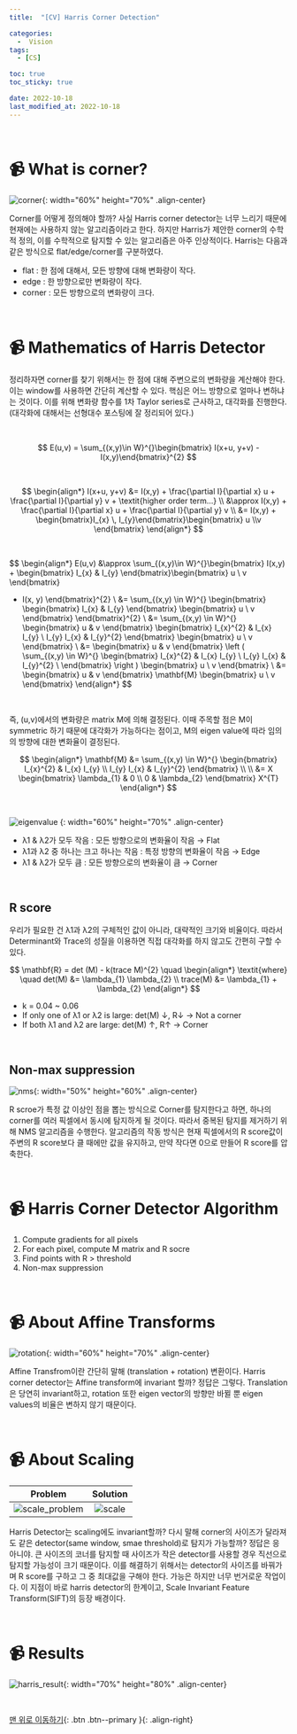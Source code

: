 ```yaml
---
title:  "[CV] Harris Corner Detection" 

categories:
  -  Vision
tags:
  - [CS]

toc: true
toc_sticky: true

date: 2022-10-18
last_modified_at: 2022-10-18
---
```


<br>

# 📹 What is corner?

![corner](https://user-images.githubusercontent.com/96368476/196334721-06ca080a-f9c8-4f43-957b-ad900bedef52.png){: width="60%" height="70%" .align-center}

Corner를 어떻게 정의해야 할까? 사실 Harris corner detector는 너무 느리기 때문에 현재에는 사용하지 않는 알고리즘이라고 한다. 하지만 Harris가 제안한 corner의 수학적 정의, 이를 수학적으로 탐지할 수 있는 알고리즘은 아주 인상적이다. Harris는 다음과 같은 방식으로 flat/edge/corner를 구분하였다.

- flat : 한 점에 대해서, 모든 방향에 대해 변화량이 작다.
- edge : 한 방향으로만 변화량이 작다.
- corner : 모든 방향으로의 변화량이 크다.


<br>


# 📹 Mathematics of Harris Detector

정리하자면 corner를 찾기 위해서는 한 점에 대해 주변으로의 변화량을 계산해야 한다. 이는 window를 사용하면 간단히 계산할 수 있다. 핵심은 어느 방향으로 얼마나 변하냐는 것이다. 이를 위해 변화량 함수를 1차 Taylor series로 근사하고, 대각화를 진행한다. (대각화에 대해서는 선형대수 포스팅에 잘 정리되어 있다.) 

<br>

$$ E(u,v) = \sum_{(x,y)\in W}^{}\begin{bmatrix} I(x+u, y+v) - I(x,y)\end{bmatrix}^{2} $$

<br>

$$ \begin{align*} 
I(x+u, y+v) &= I(x,y) + \frac{\partial I}{\partial x} u + \frac{\partial I}{\partial y} v + \textit{higher order term...} \\ &\approx I(x,y) + \frac{\partial I}{\partial x} u + \frac{\partial I}{\partial y} v \\ &= I(x,y) + \begin{bmatrix}I_{x} \, I_{y}\end{bmatrix}\begin{bmatrix} u \\v \end{bmatrix}
\end{align*} $$

<br>

$$ \begin{align*}
E(u,v) &\approx \sum_{(x,y)\in W}^{}\begin{bmatrix} I(x,y) + \begin{bmatrix}
I_{x} & I_{y} \end{bmatrix}\begin{bmatrix} u \\ v \end{bmatrix}
- I(x, y)
\end{bmatrix}^{2} \\ 
&= \sum_{(x,y) \in W}^{} \begin{bmatrix} \begin{bmatrix}
I_{x} & I_{y} \end{bmatrix} \begin{bmatrix} u \\ v \end{bmatrix}
\end{bmatrix}^{2} \\
&= \sum_{(x,y) \in W}^{} \begin{bmatrix} u & v \end{bmatrix} \begin{bmatrix}
I_{x}^{2} & I_{x} I_{y} \\ I_{y} I_{x} & I_{y}^{2} \end{bmatrix}
\begin{bmatrix} u \\ v \end{bmatrix} \\
&= \begin{bmatrix} u & v \end{bmatrix} 
\left ( \sum_{(x,y) \in W}^{} \begin{bmatrix}
I_{x}^{2} & I_{x} I_{y} \\
I_{y} I_{x} & I_{y}^{2} \\
\end{bmatrix} \right )
\begin{bmatrix} u \\ v \end{bmatrix} \\
&= \begin{bmatrix} u & v \end{bmatrix} 
\mathbf{M}
\begin{bmatrix} u \\ v \end{bmatrix}
\end{align*} $$

<br>

즉, (u,v)에서의 변화량은 matrix M에 의해 결정된다. 이때 주목할 점은 M이 symmetric 하기 때문에 대각화가 가능하다는 점이고, M의 eigen value에 따라 임의의 방향에 대한 변화율이 결정된다. <br>

$$ \begin{align*}
\mathbf{M} &= \sum_{(x,y) \in W}^{} \begin{bmatrix}
I_{x}^{2} & I_{x} I_{y} \\ I_{y} I_{x} & I_{y}^{2} 
\end{bmatrix} \\ \\
&= X \begin{bmatrix}
\lambda_{1} & 0 \\ 0 & \lambda_{2} 
\end{bmatrix}
X^{T}
\end{align*} $$

<br>

![eigenvalue](https://user-images.githubusercontent.com/96368476/196435479-d965456b-51be-45ad-a0eb-92dc7eb5cd8b.png)
{: width="60%" height="70%" .align-center}

- λ1 & λ2가 모두 작음 : 모든 방향으로의 변화율이 작음 → Flat
- λ1과 λ2 중 하나는 크고 하나는 작음 : 특정 방향의 변화율이 작음 → Edge
- λ1 & λ2가 모두 큼 : 모든 방향으로의 변화율이 큼 → Corner

<br>

## R score

우리가 필요한 건 λ1과 λ2의 구체적인 값이 아니라, 대략적인 크기와 비율이다. 따라서 Determinant와 Trace의 성질을 이용하면 직접 대각화를 하지 않고도 간편히 구할 수 있다.

$$ \mathbf{R} = det (M) - k(trace M)^{2} \quad
\begin{align*}
\textit{where} \quad det(M) &= \lambda_{1} \lambda_{2} \\
trace(M) &= \lambda_{1} + \lambda_{2}
\end{align*} $$

- k = 0.04 ~ 0.06
- If only one of λ1 or λ2 is large: det(M) ↓, R↓ → Not a corner
- If both λ1 and λ2 are large: det(M) ↑, R↑ → Corner


<br>

## Non-max suppression

![nms](https://user-images.githubusercontent.com/96368476/196445146-114fdbd2-ba21-4e9c-8bdf-70eb21135644.png){: width="50%" height="60%" .align-center}

R scroe가 특정 값 이상인 점을 뽑는 방식으로 Corner를 탐지한다고 하면, 하나의 corner를 여러 픽셀에서 동시에 탐지하게 될 것이다. 따라서 중복된 탐지를 제거하기 위해 NMS 알고리즘을 수행한다.
알고리즘의 작동 방식은 현재 픽셀에서의 R score값이 주변의 R score보다 클 때에만 값을 유지하고, 만약 작다면 0으로 만들어 R score를 압축한다.


<br>


# 📹 Harris Corner Detector Algorithm

1. Compute gradients for all pixels
2. For each pixel, compute M matrix and R socre
3. Find points with R > threshold
4. Non-max suppression



<br>


# 📹 About Affine Transforms

![rotation](https://user-images.githubusercontent.com/96368476/196452125-141fbd59-6f90-4781-81e8-a36323f44460.png){: width="60%" height="70%" .align-center}

Affine Transfrom이란 간단히 말해 (translation + rotation) 변환이다. Harris corner detector는 Affine transform에 invariant 할까? 정답은 그렇다. Translation은 당연히 invariant하고, rotation 또한 eigen vector의 방향만 바뀔 뿐 eigen values의 비율은 변하지 않기 때문이다.

<br>


# 📹 About Scaling

| Problem | Solution |
|:-:|:-:|
|![scale_problem](https://user-images.githubusercontent.com/96368476/196459870-42ad1ecc-8757-474b-ae98-3776b68ce51f.png)|![scale](https://user-images.githubusercontent.com/96368476/196461402-fc1e3e7d-9d79-4d7d-b926-fe0ab9364ba2.png)|


Harris Detector는 scaling에도 invariant할까? 다시 말해 corner의 사이즈가 달라져도 같은 detector(same window, smae threshold)로 탐지가 가능할까? 정답은 응 아니야. 큰 사이즈의 코너를 탐지할 때 사이즈가 작은 detector를 사용할 경우 직선으로 탐지할 가능성이 크기 때문이다. 이를 해결하기 위해서는 detector의 사이즈를 바꿔가며 R score를 구하고 그 중 최대값을 구해야 한다. 가능은 하지만 너무 번거로운 작업이다. 이 지점이 바로 harris detector의 한계이고, Scale Invariant Feature Transform(SIFT)의 등장 배경이다.

<br>


# 📹 Results

![harris_result](https://user-images.githubusercontent.com/96368476/196448239-8f783344-5865-4d80-bf1f-d345ff6f44d2.jpeg){: width="70%" height="80%" .align-center}



<br>




[맨 위로 이동하기](#){: .btn .btn--primary }{: .align-right}